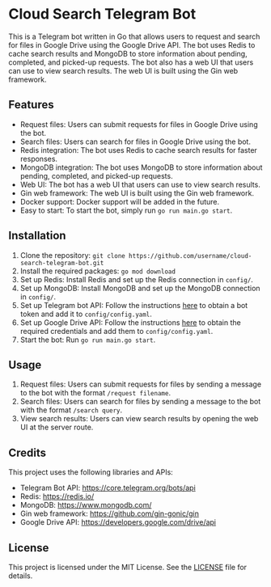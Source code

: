 # Cloud Search Telegram Bot

This is a Telegram bot written in Go that allows users to request and search for files in Google Drive using the Google Drive API. The bot uses Redis to cache search results and MongoDB to store information about pending, completed, and picked-up requests. The bot also has a web UI that users can use to view search results. The web UI is built using the Gin web framework.

## Features

- Request files: Users can submit requests for files in Google Drive using the bot.
- Search files: Users can search for files in Google Drive using the bot.
- Redis integration: The bot uses Redis to cache search results for faster responses.
- MongoDB integration: The bot uses MongoDB to store information about pending, completed, and picked-up requests.
- Web UI: The bot has a web UI that users can use to view search results.
- Gin web framework: The web UI is built using the Gin web framework.
- Docker support: Docker support will be added in the future.
- Easy to start: To start the bot, simply run `go run main.go start`.

## Installation

1. Clone the repository: `git clone https://github.com/username/cloud-search-telegram-bot.git`
2. Install the required packages: `go mod download`
3. Set up Redis: Install Redis and set up the Redis connection in `config/`.
4. Set up MongoDB: Install MongoDB and set up the MongoDB connection in `config/`.
5. Set up Telegram bot API: Follow the instructions [here](https://core.telegram.org/bots#3-how-do-i-create-a-bot) to obtain a bot token and add it to `config/config.yaml`.
6. Set up Google Drive API: Follow the instructions [here](https://developers.google.com/drive/api/v3/quickstart/go) to obtain the required credentials and add them to `config/config.yaml`.
7. Start the bot: Run `go run main.go start`.

## Usage

1. Request files: Users can submit requests for files by sending a message to the bot with the format `/request filename`.
2. Search files: Users can search for files by sending a message to the bot with the format `/search query`.
3. View search results: Users can view search results by opening the web UI at the server route.

## Credits

This project uses the following libraries and APIs:

- Telegram Bot API: https://core.telegram.org/bots/api
- Redis: https://redis.io/
- MongoDB: https://www.mongodb.com/
- Gin web framework: https://github.com/gin-gonic/gin
- Google Drive API: https://developers.google.com/drive/api

## License

This project is licensed under the MIT License. See the [LICENSE](https://github.com/username/cloud-search-telegram-bot/blob/main/LICENSE) file for details.
